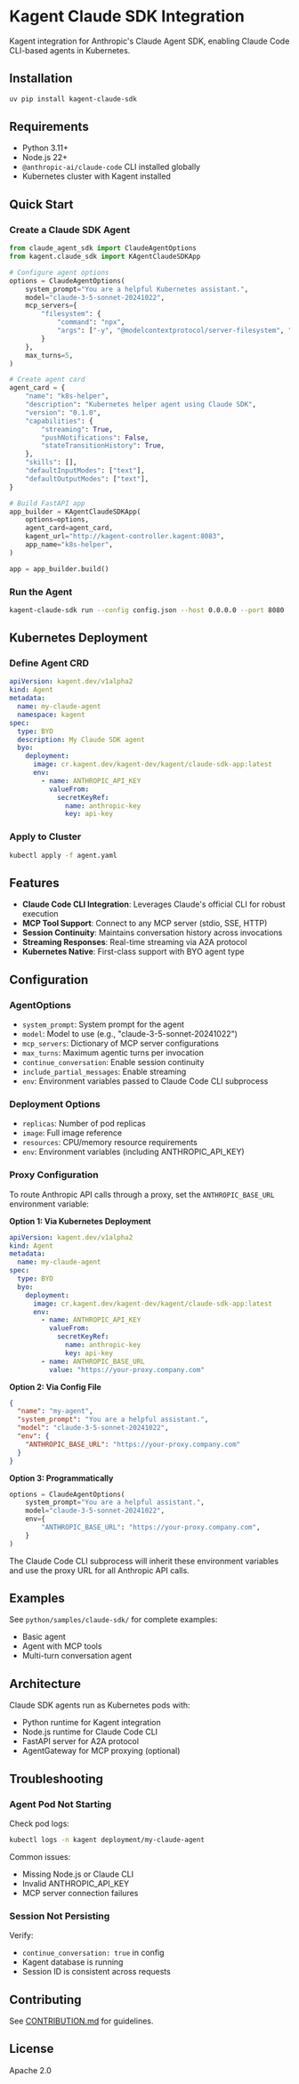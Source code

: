 # Kagent Claude SDK Integration

Kagent integration for Anthropic's Claude Agent SDK, enabling Claude Code CLI-based agents in Kubernetes.

## Installation

```bash
uv pip install kagent-claude-sdk
```

## Requirements

- Python 3.11+
- Node.js 22+
- `@anthropic-ai/claude-code` CLI installed globally
- Kubernetes cluster with Kagent installed

## Quick Start

### Create a Claude SDK Agent

```python
from claude_agent_sdk import ClaudeAgentOptions
from kagent.claude_sdk import KAgentClaudeSDKApp

# Configure agent options
options = ClaudeAgentOptions(
    system_prompt="You are a helpful Kubernetes assistant.",
    model="claude-3-5-sonnet-20241022",
    mcp_servers={
        "filesystem": {
            "command": "npx",
            "args": ["-y", "@modelcontextprotocol/server-filesystem", "/tmp"],
        }
    },
    max_turns=5,
)

# Create agent card
agent_card = {
    "name": "k8s-helper",
    "description": "Kubernetes helper agent using Claude SDK",
    "version": "0.1.0",
    "capabilities": {
        "streaming": True,
        "pushNotifications": False,
        "stateTransitionHistory": True,
    },
    "skills": [],
    "defaultInputModes": ["text"],
    "defaultOutputModes": ["text"],
}

# Build FastAPI app
app_builder = KAgentClaudeSDKApp(
    options=options,
    agent_card=agent_card,
    kagent_url="http://kagent-controller.kagent:8083",
    app_name="k8s-helper",
)

app = app_builder.build()
```

### Run the Agent

```bash
kagent-claude-sdk run --config config.json --host 0.0.0.0 --port 8080
```

## Kubernetes Deployment

### Define Agent CRD

```yaml
apiVersion: kagent.dev/v1alpha2
kind: Agent
metadata:
  name: my-claude-agent
  namespace: kagent
spec:
  type: BYO
  description: My Claude SDK agent
  byo:
    deployment:
      image: cr.kagent.dev/kagent-dev/kagent/claude-sdk-app:latest
      env:
        - name: ANTHROPIC_API_KEY
          valueFrom:
            secretKeyRef:
              name: anthropic-key
              key: api-key
```

### Apply to Cluster

```bash
kubectl apply -f agent.yaml
```

## Features

- **Claude Code CLI Integration**: Leverages Claude's official CLI for robust execution
- **MCP Tool Support**: Connect to any MCP server (stdio, SSE, HTTP)
- **Session Continuity**: Maintains conversation history across invocations
- **Streaming Responses**: Real-time streaming via A2A protocol
- **Kubernetes Native**: First-class support with BYO agent type

## Configuration

### AgentOptions

- `system_prompt`: System prompt for the agent
- `model`: Model to use (e.g., "claude-3-5-sonnet-20241022")
- `mcp_servers`: Dictionary of MCP server configurations
- `max_turns`: Maximum agentic turns per invocation
- `continue_conversation`: Enable session continuity
- `include_partial_messages`: Enable streaming
- `env`: Environment variables passed to Claude Code CLI subprocess

### Deployment Options

- `replicas`: Number of pod replicas
- `image`: Full image reference
- `resources`: CPU/memory resource requirements
- `env`: Environment variables (including ANTHROPIC_API_KEY)

### Proxy Configuration

To route Anthropic API calls through a proxy, set the `ANTHROPIC_BASE_URL` environment variable:

**Option 1: Via Kubernetes Deployment**
```yaml
apiVersion: kagent.dev/v1alpha2
kind: Agent
metadata:
  name: my-claude-agent
spec:
  type: BYO
  byo:
    deployment:
      image: cr.kagent.dev/kagent-dev/kagent/claude-sdk-app:latest
      env:
        - name: ANTHROPIC_API_KEY
          valueFrom:
            secretKeyRef:
              name: anthropic-key
              key: api-key
        - name: ANTHROPIC_BASE_URL
          value: "https://your-proxy.company.com"
```

**Option 2: Via Config File**
```json
{
  "name": "my-agent",
  "system_prompt": "You are a helpful assistant.",
  "model": "claude-3-5-sonnet-20241022",
  "env": {
    "ANTHROPIC_BASE_URL": "https://your-proxy.company.com"
  }
}
```

**Option 3: Programmatically**
```python
options = ClaudeAgentOptions(
    system_prompt="You are a helpful assistant.",
    model="claude-3-5-sonnet-20241022",
    env={
        "ANTHROPIC_BASE_URL": "https://your-proxy.company.com",
    }
)
```

The Claude Code CLI subprocess will inherit these environment variables and use the proxy URL for all Anthropic API calls.

## Examples

See `python/samples/claude-sdk/` for complete examples:
- Basic agent
- Agent with MCP tools
- Multi-turn conversation agent

## Architecture

Claude SDK agents run as Kubernetes pods with:
- Python runtime for Kagent integration
- Node.js runtime for Claude Code CLI
- FastAPI server for A2A protocol
- AgentGateway for MCP proxying (optional)

## Troubleshooting

### Agent Pod Not Starting

Check pod logs:
```bash
kubectl logs -n kagent deployment/my-claude-agent
```

Common issues:
- Missing Node.js or Claude CLI
- Invalid ANTHROPIC_API_KEY
- MCP server connection failures

### Session Not Persisting

Verify:
- `continue_conversation: true` in config
- Kagent database is running
- Session ID is consistent across requests

## Contributing

See [CONTRIBUTION.md](../../../CONTRIBUTION.md) for guidelines.

## License

Apache 2.0